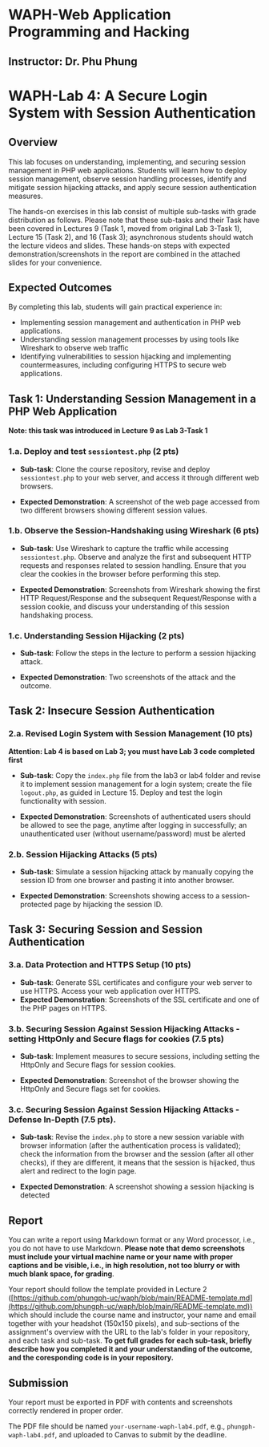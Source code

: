 # WAPH-Web Application Programming and Hacking

## Instructor: Dr. Phu Phung

# WAPH-Lab 4: A Secure Login System with Session Authentication

## Overview

This lab focuses on understanding, implementing, and securing session management in PHP web applications. Students will learn how to deploy session management, observe session handling processes, identify and mitigate session hijacking attacks, and apply secure session authentication measures.


The hands-on exercises in this lab consist of multiple sub-tasks with grade distribution as follows. Please note that these sub-tasks and their Task have been covered in Lectures 9 (Task 1, moved from original Lab 3-Task 1), Lecture 15 (Task 2), and 16 (Task 3); asynchronous students should watch the lecture videos and slides. These hands-on steps with expected demonstration/screenshots in the report are combined in the attached slides for your convenience.

## Expected Outcomes

By completing this lab, students will gain practical experience in:
- Implementing session management and authentication in PHP web applications.
- Understanding session management processes by using tools like Wireshark to observe web traffic
- Identifying vulnerabilities to session hijacking and implementing countermeasures, including configuring HTTPS to secure web applications.

## Task 1: Understanding Session Management in a PHP Web Application

**Note: this task was introduced in Lecture 9 as Lab 3-Task 1**

### 1.a. Deploy and test `sessiontest.php` (2 pts)

- **Sub-task**: Clone the course repository, revise and deploy `sessiontest.php` to your web server, and access it through different web browsers.

- **Expected Demonstration**: A screenshot of the web page accessed from two different browsers showing different session values.

### 1.b. Observe the Session-Handshaking using Wireshark (6 pts)

- **Sub-task**: Use Wireshark to capture the traffic while accessing `sessiontest.php`. Observe and analyze the first and subsequent HTTP requests and responses related to session handling. Ensure that you clear the cookies in the browser before performing this step.

- **Expected Demonstration**: Screenshots from Wireshark showing the first HTTP Request/Response and the subsequent Request/Response with a session cookie, and discuss your understanding of this session handshaking process. 

### 1.c. Understanding Session Hijacking (2 pts)

- **Sub-task**:  Follow the steps in the lecture to perform a session hijacking attack. 

- **Expected Demonstration**: Two screenshots of the attack and the outcome.

## Task 2: Insecure Session Authentication

### 2.a. Revised Login System with Session Management (10 pts)

**Attention: Lab 4 is based on Lab 3; you must have Lab 3 code completed first**

- **Sub-task**: Copy the `index.php` file from the lab3 or lab4 folder and revise it to implement session management for a login system; create the file `logout.php`,  as guided in Lecture 15. Deploy and test the login functionality with session.

- **Expected Demonstration**: Screenshots of authenticated users should be allowed to see the page, anytime after logging in successfully; an unauthenticated user (without username/password) must be alerted


### 2.b. Session Hijacking Attacks (5 pts)

- **Sub-task**: Simulate a session hijacking attack by manually copying the session ID from one browser and pasting it into another browser.

- **Expected Demonstration**: Screenshots showing access to a session-protected page by hijacking the session ID.

## Task 3: Securing Session and Session Authentication

### 3.a. Data Protection and HTTPS Setup (10 pts)

- **Sub-task**: Generate SSL certificates and configure your web server to use HTTPS. Access your web application over HTTPS.
- **Expected Demonstration**: Screenshots of the SSL certificate and one of the PHP pages on HTTPS.

### 3.b. Securing Session Against Session Hijacking Attacks - setting HttpOnly and Secure flags for cookies  (7.5 pts)
- **Sub-task**: Implement measures to secure sessions, including setting the HttpOnly and Secure flags for session cookies.

- **Expected Demonstration**: Screenshot of the browser showing the HttpOnly and Secure flags set for cookies.

### 3.c. Securing Session Against Session Hijacking Attacks - Defense In-Depth (7.5 pts).

- **Sub-task**: Revise the `index.php` to store a new session variable with browser information (after the authentication process is validated); check the information from the browser and the session (after all other checks), if they are different, it means that the session is hijacked, thus alert and redirect to the login page. 
 
- **Expected Demonstration**: A screenshot showing a session hijacking is detected

## Report 

You can write a report using Markdown format or any Word processor, i.e., you do not have to use Markdown. **Please note that demo screenshots must include your virtual machine name or your name with proper captions and be visible, i.e., in high resolution, not too blurry or with much blank space, for grading**. 

Your report should follow the template provided in Lecture 2 ([https://github.com/phungph-uc/waph/blob/main/README-template.md](https://github.com/phungph-uc/waph/blob/main/README-template.md)) which should include the course name and instructor, your name and email together with your headshot (150x150 pixels), and sub-sections of the assignment's overview with the URL to the lab's folder in your repository, and each task and sub-task. **To get full grades for each sub-task, briefly describe how you completed it and your understanding of the outcome, and the coresponding code is in your repository.**

## Submission

Your report must be exported in  PDF with contents and screenshots correctly rendered in proper order. 

The PDF file should be named `your-username-waph-lab4.pdf`, e.g., `phungph-waph-lab4.pdf`, and uploaded to Canvas to submit by the deadline. 
